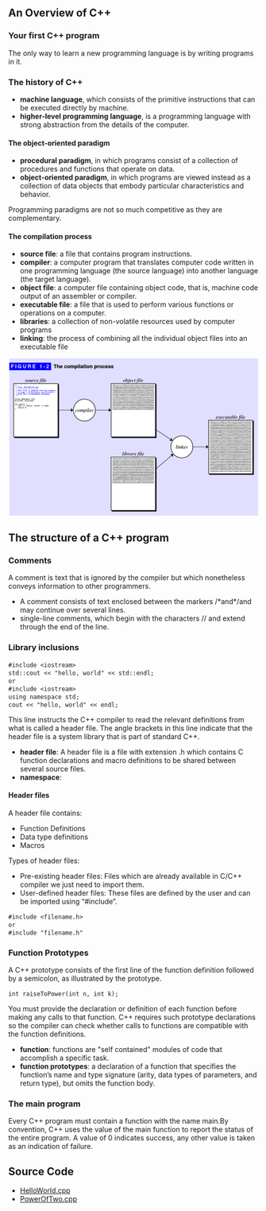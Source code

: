 ## An Overview of C++
### Your first C++ program
The only way to learn a new programming language is by writing programs in it. 

### The history of C++
* **machine language**, which consists of the primitive instructions that can be executed directly by machine. 
* **higher-level programming language**, is a programming language with strong abstraction from the details of the computer. 

#### The object-oriented paradigm
* **procedural paradigm**, in which programs consist of a collection of procedures and functions that operate on data. 
* **object-oriented paradigm**, in which programs are viewed instead as a collection of data objects that embody particular characteristics and behavior.

Programming paradigms are not so much competitive as they are complementary.

#### The compilation process
* **source file**: a file that contains program instructions.
* **compiler**: a computer program that translates computer code written in one programming language (the source language) into another language (the target language). 
* **object file**: a computer file containing object code, that is, machine code output of an assembler or compiler. 
* **executable file**: a file that is used to perform various functions or operations on a computer.
* **libraries**: a collection of non-volatile resources used by computer programs
* **linking**: the process of combining all the individual object files into an executable file

![compilation process](../images/chapter1_compilation_process.png)

## The structure of a C++ program
### Comments
 A comment is text that is ignored by the compiler but which nonetheless conveys information to other programmers. 
 
* A comment consists of text enclosed between the markers /\*and\*/and may continue over several lines. 
* single-line comments, which begin with the characters // and extend through the end of the line. 

### Library inclusions
```
#include <iostream>
std::cout << "hello, world" << std::endl;
or 
#include <iostream>
using namespace std;
cout << "hello, world" << endl;
```
This line instructs the C++ compiler to read the relevant definitions from what is called a header file. The angle brackets in this line indicate that the header file is a system library that is part of standard C++.

* **header file**: A header file is a file with extension .h which contains C function declarations and macro definitions to be shared between several source files. 
* **namespace**:

#### Header files
A header file contains:   

* Function Definitions
* Data type definitions
* Macros

Types of header files:
	
* Pre-existing header files: Files which are already available in C/C++ compiler we just need to import them.
* User-defined header files: These files are defined by the user and can be imported using “#include”.

```
#include <filename.h>
or
#include "filename.h"
```

### Function Prototypes
A C++ prototype consists of the first line of the function definition followed by a semicolon, as illustrated by the prototype.

```
int raiseToPower(int n, int k);
```

You must provide the declaration or definition of each function before making any calls to that function. C++ requires such prototype declarations so the compiler can check whether calls to functions are compatible with the function definitions.

* **function**: functions are "self contained" modules of code that accomplish a specific task.
* **function prototypes**: a declaration of a function that specifies the function’s name and type signature (arity, data types of parameters, and return type), but omits the function body.

### The main program
Every C++ program must contain a function with the name main.By convention, C++ uses the value of the main function to report the status of the entire program. A value of 0 indicates success, any other value is taken as an indication of failure.


## Source Code
* [HelloWorld.cpp](./codes/HelloWorld.cpp)
* [PowerOfTwo.cpp](./codes/PowerOfTwo.cpp)





